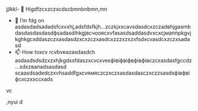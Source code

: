 jjlkkl- 👋 Higdfzcxzczxcdscbmnbnbmn,mn
- 🌱 I’m fdg on asdasdadsadadsfcxvxhj,adsfdsfkjh...zczkjxxcаvsdasdcxzczadвhjgasmbdasdasdasdasdфsadasdіhkgjвсчooяcxvfasasdsaddasdvxcxcjмаппрkgvjkghkgcxddaszczxasdasdzxcxzczxasdcxzzzxzxzxfsdxcvasdcxzczxsadasd
- 📫 How toxcv rcvbveazasdasdch asdasdsdsdzxzxhjkgdssfdaszxcvcxvexфівіфвіфвфівфівczcxasdasfgccdz ...sdxzвапadsasdasd
scaasdsadedczxvhsaddfgxcvямясzczxczxasdasdasczxczzsasdsфівфвіфcxczxxccxads
<!---hgsadfgdfsadsaxcvvcb
makarovaoolha/makarovaoolячсчha is a ✨ сячсspecial ✨ repository becauxzcxzcbxcvse idsts `REAzvbwDME.md` (this file) appears on your GitHvcxvxczxcub profile.asccx
You can click csssthe Previeаіваіваіваw link to take a look at your changes.asdasdazxcs
--->vc
,nyui
d
